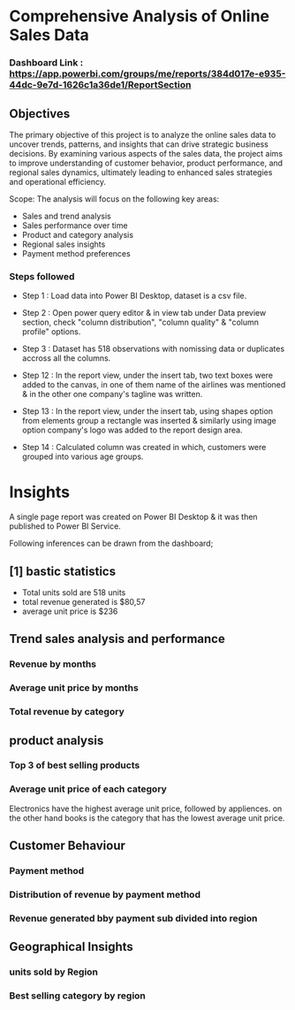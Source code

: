 #  Comprehensive Analysis of Online Sales Data

### Dashboard Link : https://app.powerbi.com/groups/me/reports/384d017e-e935-44dc-9e7d-1626c1a36de1/ReportSection

## Objectives

The primary objective of this project is to analyze the online sales data to uncover trends, patterns, and insights that can drive strategic business decisions. By examining various aspects of the sales data, the project aims to improve understanding of customer behavior, product performance, and regional sales dynamics, ultimately leading to enhanced sales strategies and operational efficiency.

Scope:
The analysis will focus on the following key areas:

- Sales and trend analysis
- Sales performance over time
- Product and category analysis
- Regional sales insights
- Payment method preferences


### Steps followed 

- Step 1 : Load data into Power BI Desktop, dataset is a csv file.
- Step 2 : Open power query editor & in view tab under Data preview section, check "column distribution", "column quality" & "column profile" options.
- Step 3 : Dataset has 518 observations with nomissing data or duplicates accross all the columns.




- Step 12 : In the report view, under the insert tab, two text boxes were added to the canvas, in one of them name of the airlines was mentioned & in the other one company's tagline was written.
- Step 13 : In the report view, under the insert tab, using shapes option from elements group a rectangle was inserted & similarly using image option company's logo was added to the report design area. 
- Step 14 : Calculated column was created in which, customers were grouped into various age groups.


        

# Insights

A single page report was created on Power BI Desktop & it was then published to Power BI Service.

Following inferences can be drawn from the dashboard;

## [1] bastic statistics
- Total units sold are 518 units
- total revenue generated is $80,57
- average unit price is $236




## Trend sales analysis and performance

### Revenue by months

### Average unit price by months

### Total revenue by category



## product analysis 
### Top 3 of best selling products

### Average unit price of each category
Electronics have the highest average unit price, followed by appliences. on the other hand books is the category that has the lowest average unit price.


## Customer Behaviour

### Payment method

### Distribution of revenue by payment method

### Revenue generated bby payment sub divided into region



## Geographical Insights

### units sold by Region

### Best selling category by region

###

